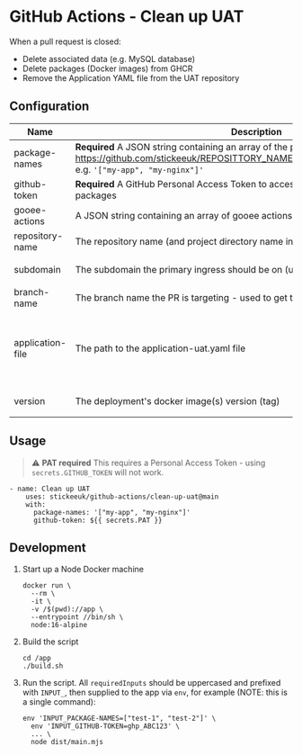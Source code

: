 # GitHub Actions - Clean up UAT

When a pull request is closed:

 - Delete associated data (e.g. MySQL database)
 - Delete packages (Docker images) from GHCR
 - Remove the Application YAML file from the UAT repository

## Configuration

Name | Description | Default
--- | --- | ---
package-names | **Required** A JSON string containing an array of the package names: https://github.com/stickeeuk/REPOSITTORY_NAME/pkgs/container/PACKAGE_NAME, e.g. `'["my-app", "my-nginx"]'` |
github-token | **Required** A GitHub Personal Access Token to access the UAT repository and packages |
gooee-actions | A JSON string containing an array of gooee actions | `'["cache:clear", "queue:clear", "db:drop"]'`
repository-name | The repository name (and project directory name in the UAT respository) | `${{ github.event.repository.name }}`
subdomain | The subdomain the primary ingress should be on (usually `pr-<Pull Request ID>`) | `pr-${{ github.event.pull_request.number }}`
branch-name | The branch name the PR is targeting - used to get the Deployment | `${{ github.head_ref }}`
application-file | The path to the application-uat.yaml file | `${{ github.workspace }}/uat/uat/${{ github.event.repository.name }}/applications/${{ github.event.repository.name }}-${{ github.event.pull_request.number }}.yaml`
version | The deployment's docker image(s) version (tag) | `${{ github.event.pull_request.number }}`

## Usage

> :warning: **PAT required** This requires a Personal Access Token - using `secrets.GITHUB_TOKEN` will not work.

```
- name: Clean up UAT
    uses: stickeeuk/github-actions/clean-up-uat@main
    with:
      package-names: '["my-app", "my-nginx"]'
      github-token: ${{ secrets.PAT }}
```

## Development

1. Start up a Node Docker machine

    ```
    docker run \
      --rm \
      -it \
      -v /$(pwd)://app \
      --entrypoint //bin/sh \
      node:16-alpine
    ```

2. Build the script

    ```
    cd /app
    ./build.sh
    ```

3. Run the script. All `requiredInputs` should be uppercased and prefixed with `INPUT_`, then supplied to the app via `env`, for example (NOTE: this is a single command):

    ```
    env 'INPUT_PACKAGE-NAMES=["test-1", "test-2"]' \
      env 'INPUT_GITHUB-TOKEN=ghp_ABC123' \
      ... \
      node dist/main.mjs
    ```
